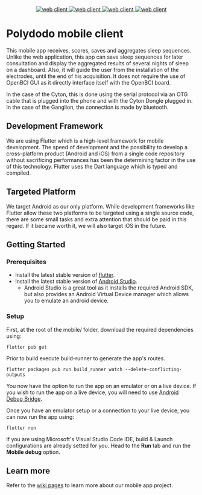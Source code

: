 <p align="center">
   <a href="https://polycortex.github.io/polydodo/#/">
    <img src="https://img.shields.io/badge/Coming soon-Android-3EDDC84?logo=Android"
         alt="web client">
  </a>
     <a href="https://polycortex.github.io/polydodo/#/">
    <img src="https://img.shields.io/badge/Coming soon-iOS-purple?logo=Apple"
         alt="web client">
  </a>
  <a href="https://polycortex.github.io/polydodo/#/">
    <img src="https://img.shields.io/badge/Language-Dart-blue?logo=Dart"
         alt="web client">
  </a>
    <a href="https://polycortex.github.io/polydodo/#/">
    <img src="https://img.shields.io/badge/Framework-Flutter-44D1fd?logo=Flutter"
         alt="web client">
  </a>
 </p>
  
  

# Polydodo mobile client

This mobile app receives, scores, saves and aggregates sleep sequences. Unlike the web application, this app can save sleep sequences for later consultation and display the aggregated results of several nights of sleep on a dashboard. Also, it will guide the user from the installation of the electrodes, until the end of his acquisition. It does not require the use of OpenBCI GUI as it directly interface itself with the OpenBCI board.

In the case of the Cyton, this is done using the serial protocol via an OTG cable that is plugged into the phone and with the Cyton Dongle plugged in. In the case of the Ganglion, the connection is made by bluetooth.

## Development Framework

We are using Flutter which is a high-level framework for mobile development. The speed of development and the possibility to develop a cross-platform product (Android and iOS) from a single code repository without sacrificing performances has been the determining factor in the use of this technology. Flutter uses the Dart language which is typed and compiled.

## Targeted Platform

We target Android as our only platform. While development frameworks like Flutter allow these two platforms to be targeted using a single source code, there are some small tasks and extra attention that should be paid in this regard. If it became worth it, we will also target iOS in the future.

## Getting Started

### Prerequisites
- Install the latest stable version of [flutter](https://flutter.dev/docs/get-started/install/).
- Install the latest stable version of [Android Studio](https://developer.android.com/studio/index.html).
  - Android Studio is a great tool as it installs the required Android SDK, but also provides an Android Virtual Device manager which allows you to emulate an android device.

### Setup
First, at the root of the mobile/ folder, download the required dependencies using:
```
flutter pub get
```

Prior to build execute build-runner to generate the app's routes.  
```
flutter packages pub run build_runner watch --delete-conflicting-outputs
```

You now have the option to run the app on an emulator or on a live device. If you wish to run the app on a live device, you will need to use [Android Debug Bridge](https://developer.android.com/studio/command-line/adb).

Once you have an emulator setup or a connection to your live device, you can now run the app using:
```
flutter run
```
If you are using Microsoft's Visual Studio Code IDE, build & Launch configurations are already setted for you. Head to the **Run** tab and run the **Mobile debug** option.

## Learn more

Refer to the [wiki pages](https://github.com/PolyCortex/polydodo/wiki) to learn more about our mobile app project.
